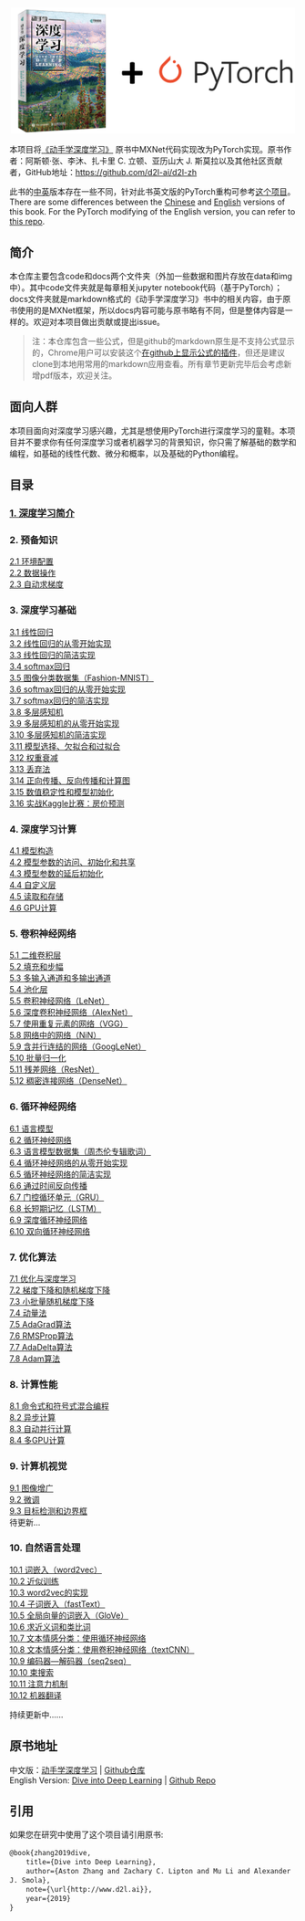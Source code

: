 
<div align=center>
<img width="500" src="./img/cover.png" alt="封面"/>
</div>

本项目将[《动手学深度学习》](http://zh.d2l.ai/) 原书中MXNet代码实现改为PyTorch实现。原书作者：阿斯顿·张、李沐、扎卡里 C. 立顿、亚历山大 J. 斯莫拉以及其他社区贡献者，GitHub地址：https://github.com/d2l-ai/d2l-zh

此书的[中](https://zh.d2l.ai/)[英](https://d2l.ai/)版本存在一些不同，针对此书英文版的PyTorch重构可参考[这个项目](https://github.com/dsgiitr/d2l-pytorch)。
There are some differences between the [Chinese](https://zh.d2l.ai/) and [English](https://d2l.ai/) versions of this book. For the PyTorch modifying of the English version, you can refer to [this repo](https://github.com/dsgiitr/d2l-pytorch).


## 简介
本仓库主要包含code和docs两个文件夹（外加一些数据和图片存放在data和img中）。其中code文件夹就是每章相关jupyter notebook代码（基于PyTorch）；docs文件夹就是markdown格式的《动手学深度学习》书中的相关内容，由于原书使用的是MXNet框架，所以docs内容可能与原书略有不同，但是整体内容是一样的。欢迎对本项目做出贡献或提出issue。

> 注：本仓库包含一些公式，但是github的markdown原生是不支持公式显示的，Chrome用户可以安装这个[在github上显示公式的插件](https://chrome.google.com/webstore/detail/mathjax-plugin-for-github/ioemnmodlmafdkllaclgeombjnmnbima)，但还是建议clone到本地用常用的markdown应用查看。所有章节更新完毕后会考虑新增pdf版本，欢迎关注。

## 面向人群
本项目面向对深度学习感兴趣，尤其是想使用PyTorch进行深度学习的童鞋。本项目并不要求你有任何深度学习或者机器学习的背景知识，你只需了解基础的数学和编程，如基础的线性代数、微分和概率，以及基础的Python编程。

## 目录
### [1. 深度学习简介](https://github.com/ShusenTang/Dive-into-DL-PyTorch/blob/master/docs/chapter01_DL-intro/deep-learning-intro.md)
### 2. 预备知识
[2.1 环境配置](https://github.com/ShusenTang/Dive-into-DL-PyTorch/blob/master/docs/chapter02_prerequisite/2.1_install.md)   
[2.2 数据操作](https://github.com/ShusenTang/Dive-into-DL-PyTorch/blob/master/docs/chapter02_prerequisite/2.2_tensor.md)   
[2.3 自动求梯度](https://github.com/ShusenTang/Dive-into-DL-PyTorch/blob/master/docs/chapter02_prerequisite/2.3_autograd.md)    
### 3. 深度学习基础
[3.1 线性回归](https://github.com/ShusenTang/Dive-into-DL-PyTorch/blob/master/docs/chapter03_DL-basics/3.1_linear-regression.md)    
[3.2 线性回归的从零开始实现](https://github.com/ShusenTang/Dive-into-DL-PyTorch/blob/master/docs/chapter03_DL-basics/3.2_linear-regression-scratch.md)     
[3.3 线性回归的简洁实现](https://github.com/ShusenTang/Dive-into-DL-PyTorch/blob/master/docs/chapter03_DL-basics/3.3_linear-regression-pytorch.md)    
[3.4 softmax回归](https://github.com/ShusenTang/Dive-into-DL-PyTorch/blob/master/docs/chapter03_DL-basics/3.4_softmax-regression.md)     
[3.5 图像分类数据集（Fashion-MNIST）](https://github.com/ShusenTang/Dive-into-DL-PyTorch/blob/master/docs/chapter03_DL-basics/3.5_fashion-mnist.md)    
[3.6 softmax回归的从零开始实现](https://github.com/ShusenTang/Dive-into-DL-PyTorch/blob/master/docs/chapter03_DL-basics/3.6_softmax-regression-scratch.md)      
[3.7 softmax回归的简洁实现](https://github.com/ShusenTang/Dive-into-DL-PyTorch/blob/master/docs/chapter03_DL-basics/3.7_softmax-regression-pytorch.md)      
[3.8 多层感知机](https://github.com/ShusenTang/Dive-into-DL-PyTorch/blob/master/docs/chapter03_DL-basics/3.8_mlp.md)       
[3.9 多层感知机的从零开始实现](https://github.com/ShusenTang/Dive-into-DL-PyTorch/blob/master/docs/chapter03_DL-basics/3.9_mlp-scratch.md)      
[3.10 多层感知机的简洁实现](https://github.com/ShusenTang/Dive-into-DL-PyTorch/blob/master/docs/chapter03_DL-basics/3.10_mlp-pytorch.md)      
[3.11 模型选择、欠拟合和过拟合](https://github.com/ShusenTang/Dive-into-DL-PyTorch/blob/master/docs/chapter03_DL-basics/3.11_underfit-overfit.md)      
[3.12 权重衰减](https://github.com/ShusenTang/Dive-into-DL-PyTorch/blob/master/docs/chapter03_DL-basics/3.12_weight-decay.md)    
[3.13 丢弃法](https://github.com/ShusenTang/Dive-into-DL-PyTorch/blob/master/docs/chapter03_DL-basics/3.13_dropout.md)    
[3.14 正向传播、反向传播和计算图](https://github.com/ShusenTang/Dive-into-DL-PyTorch/blob/master/docs/chapter03_DL-basics/3.14_backprop.md)      
[3.15 数值稳定性和模型初始化](https://github.com/ShusenTang/Dive-into-DL-PyTorch/blob/master/docs/chapter03_DL-basics/3.15_numerical-stability-and-init.md)       
[3.16 实战Kaggle比赛：房价预测](https://github.com/ShusenTang/Dive-into-DL-PyTorch/blob/master/docs/chapter03_DL-basics/3.16_kaggle-house-price.md)         
### 4. 深度学习计算
[4.1 模型构造](https://github.com/ShusenTang/Dive-into-DL-PyTorch/blob/master/docs/chapter04_DL_computation/4.1_model-construction.md)       
[4.2 模型参数的访问、初始化和共享](https://github.com/ShusenTang/Dive-into-DL-PyTorch/blob/master/docs/chapter04_DL_computation/4.2_parameters.md)      
[4.3 模型参数的延后初始化](https://github.com/ShusenTang/Dive-into-DL-PyTorch/blob/master/docs/chapter04_DL_computation/4.3_deferred-init.md)      
[4.4 自定义层](https://github.com/ShusenTang/Dive-into-DL-PyTorch/blob/master/docs/chapter04_DL_computation/4.4_custom-layer.md)    
[4.5 读取和存储](https://github.com/ShusenTang/Dive-into-DL-PyTorch/blob/master/docs/chapter04_DL_computation/4.5_read-write.md)   
[4.6 GPU计算](https://github.com/ShusenTang/Dive-into-DL-PyTorch/blob/master/docs/chapter04_DL_computation/4.6_use-gpu.md)    
### 5. 卷积神经网络
[5.1 二维卷积层](https://github.com/ShusenTang/Dive-into-DL-PyTorch/blob/master/docs/chapter05_CNN/5.1_conv-layer.md)     
[5.2 填充和步幅](https://github.com/ShusenTang/Dive-into-DL-PyTorch/blob/master/docs/chapter05_CNN/5.2_padding-and-strides.md)     
[5.3 多输入通道和多输出通道](https://github.com/ShusenTang/Dive-into-DL-PyTorch/blob/master/docs/chapter05_CNN/5.3_channels.md)    
[5.4 池化层](https://github.com/ShusenTang/Dive-into-DL-PyTorch/blob/master/docs/chapter05_CNN/5.4_pooling.md)    
[5.5 卷积神经网络（LeNet）](https://github.com/ShusenTang/Dive-into-DL-PyTorch/blob/master/docs/chapter05_CNN/5.5_lenet.md)    
[5.6 深度卷积神经网络（AlexNet）](https://github.com/ShusenTang/Dive-into-DL-PyTorch/blob/master/docs/chapter05_CNN/5.6_alexnet.md)    
[5.7 使用重复元素的网络（VGG）](https://github.com/ShusenTang/Dive-into-DL-PyTorch/blob/master/docs/chapter05_CNN/5.7_vgg.md)     
[5.8 网络中的网络（NiN）](https://github.com/ShusenTang/Dive-into-DL-PyTorch/blob/master/docs/chapter05_CNN/5.8_nin.md)     
[5.9 含并行连结的网络（GoogLeNet）](https://github.com/ShusenTang/Dive-into-DL-PyTorch/blob/master/docs/chapter05_CNN/5.9_googlenet.md)       
[5.10 批量归一化](https://github.com/ShusenTang/Dive-into-DL-PyTorch/blob/master/docs/chapter05_CNN/5.10_batch-norm.md)     
[5.11 残差网络（ResNet）](https://github.com/ShusenTang/Dive-into-DL-PyTorch/blob/master/docs/chapter05_CNN/5.11_resnet.md)      
[5.12 稠密连接网络（DenseNet）](https://github.com/ShusenTang/Dive-into-DL-PyTorch/blob/master/docs/chapter05_CNN/5.12_densenet.md)    
### 6. 循环神经网络
[6.1 语言模型](https://github.com/ShusenTang/Dive-into-DL-PyTorch/blob/master/docs/chapter06_RNN/6.1_lang-model.md)    
[6.2 循环神经网络](https://github.com/ShusenTang/Dive-into-DL-PyTorch/blob/master/docs/chapter06_RNN/6.2_rnn.md)    
[6.3 语言模型数据集（周杰伦专辑歌词）](https://github.com/ShusenTang/Dive-into-DL-PyTorch/blob/master/docs/chapter06_RNN/6.3_lang-model-dataset.md)    
[6.4 循环神经网络的从零开始实现](https://github.com/ShusenTang/Dive-into-DL-PyTorch/blob/master/docs/chapter06_RNN/6.4_rnn-scratch.md)             
[6.5 循环神经网络的简洁实现](https://github.com/ShusenTang/Dive-into-DL-PyTorch/blob/master/docs/chapter06_RNN/6.5_rnn-pytorch.md)              
[6.6 通过时间反向传播](https://github.com/ShusenTang/Dive-into-DL-PyTorch/blob/master/docs/chapter06_RNN/6.6_bptt.md)     
[6.7 门控循环单元（GRU）](https://github.com/ShusenTang/Dive-into-DL-PyTorch/blob/master/docs/chapter06_RNN/6.7_gru.md)              
[6.8 长短期记忆（LSTM）](https://github.com/ShusenTang/Dive-into-DL-PyTorch/blob/master/docs/chapter06_RNN/6.8_lstm.md)      
[6.9 深度循环神经网络](https://github.com/ShusenTang/Dive-into-DL-PyTorch/blob/master/docs/chapter06_RNN/6.9_deep-rnn.md)              
[6.10 双向循环神经网络](https://github.com/ShusenTang/Dive-into-DL-PyTorch/blob/master/docs/chapter06_RNN/6.10_bi-rnn.md)   

### 7. 优化算法
[7.1 优化与深度学习](https://github.com/ShusenTang/Dive-into-DL-PyTorch/blob/master/docs/chapter07_optimization/7.1_optimization-intro.md)              
[7.2 梯度下降和随机梯度下降](https://github.com/ShusenTang/Dive-into-DL-PyTorch/blob/master/docs/chapter07_optimization/7.2_gd-sgd.md)       
[7.3 小批量随机梯度下降](https://github.com/ShusenTang/Dive-into-DL-PyTorch/blob/master/docs/chapter07_optimization/7.3_minibatch-sgd.md)         
[7.4 动量法](https://github.com/ShusenTang/Dive-into-DL-PyTorch/blob/master/docs/chapter07_optimization/7.4_momentum.md)      
[7.5 AdaGrad算法](https://github.com/ShusenTang/Dive-into-DL-PyTorch/blob/master/docs/chapter07_optimization/7.5_adagrad.md)     
[7.6 RMSProp算法](https://github.com/ShusenTang/Dive-into-DL-PyTorch/blob/master/docs/chapter07_optimization/7.6_rmsprop.md)       
[7.7 AdaDelta算法](https://github.com/ShusenTang/Dive-into-DL-PyTorch/blob/master/docs/chapter07_optimization/7.7_adadelta.md)      
[7.8 Adam算法](https://github.com/ShusenTang/Dive-into-DL-PyTorch/blob/master/docs/chapter07_optimization/7.8_adam.md)  

### 8. 计算性能
[8.1 命令式和符号式混合编程](https://github.com/ShusenTang/Dive-into-DL-PyTorch/blob/master/docs/chapter08_computational-performance/8.1_hybridize.md)      
[8.2 异步计算](https://github.com/ShusenTang/Dive-into-DL-PyTorch/blob/master/docs/chapter08_computational-performance/8.2_async-computation.md)         
[8.3 自动并行计算](https://github.com/ShusenTang/Dive-into-DL-PyTorch/blob/master/docs/chapter08_computational-performance/8.3_auto-parallelism.md)    
[8.4 多GPU计算](https://github.com/ShusenTang/Dive-into-DL-PyTorch/blob/master/docs/chapter08_computational-performance/8.4_multiple-gpus.md)     

### 9. 计算机视觉
[9.1 图像增广](https://github.com/ShusenTang/Dive-into-DL-PyTorch/blob/master/docs/chapter09_computer-vision/9.1_image-augmentation.md)  
[9.2 微调](https://github.com/ShusenTang/Dive-into-DL-PyTorch/blob/master/docs/chapter09_computer-vision/9.2_fine-tuning.md)     
[9.3 目标检测和边界框](https://github.com/ShusenTang/Dive-into-DL-PyTorch/blob/master/docs/chapter09_computer-vision/9.3_bounding-box.md)        
待更新... 


### 10. 自然语言处理
[10.1 词嵌入（word2vec）](https://github.com/ShusenTang/Dive-into-DL-PyTorch/blob/master/docs/chapter10_natural-language-processing/10.1_word2vec.md)      
[10.2 近似训练](https://github.com/ShusenTang/Dive-into-DL-PyTorch/blob/master/docs/chapter10_natural-language-processing/10.2_approx-training.md)          
[10.3 word2vec的实现](https://github.com/ShusenTang/Dive-into-DL-PyTorch/blob/master/docs/chapter10_natural-language-processing/10.3_word2vec-pytorch.md)                       
[10.4 子词嵌入（fastText）](https://github.com/ShusenTang/Dive-into-DL-PyTorch/blob/master/docs/chapter10_natural-language-processing/10.4_fasttext.md)              
[10.5 全局向量的词嵌入（GloVe）](https://github.com/ShusenTang/Dive-into-DL-PyTorch/blob/master/docs/chapter10_natural-language-processing/10.5_glove.md)           
[10.6 求近义词和类比词](https://github.com/ShusenTang/Dive-into-DL-PyTorch/blob/master/docs/chapter10_natural-language-processing/10.6_similarity-analogy.md)                   
[10.7 文本情感分类：使用循环神经网络](https://github.com/ShusenTang/Dive-into-DL-PyTorch/blob/master/docs/chapter10_natural-language-processing/10.7_sentiment-analysis-rnn.md)                        
[10.8 文本情感分类：使用卷积神经网络（textCNN）](https://github.com/ShusenTang/Dive-into-DL-PyTorch/blob/master/docs/chapter10_natural-language-processing/10.8_sentiment-analysis-cnn.md)                   
[10.9 编码器—解码器（seq2seq）](https://github.com/ShusenTang/Dive-into-DL-PyTorch/blob/master/docs/chapter10_natural-language-processing/10.9_seq2seq.md)                   
[10.10 束搜索](https://github.com/ShusenTang/Dive-into-DL-PyTorch/blob/master/docs/chapter10_natural-language-processing/10.10_beam-search.md)                             
[10.11 注意力机制](https://github.com/ShusenTang/Dive-into-DL-PyTorch/blob/master/docs/chapter10_natural-language-processing/10.11_attention.md)                         
[10.12 机器翻译](https://github.com/ShusenTang/Dive-into-DL-PyTorch/blob/master/docs/chapter10_natural-language-processing/10.12_machine-translation.md)





持续更新中......




## 原书地址
中文版：[动手学深度学习](https://zh.d2l.ai/) | [Github仓库](https://github.com/d2l-ai/d2l-zh)       
English Version: [Dive into Deep Learning](https://d2l.ai/) | [Github Repo](https://github.com/d2l-ai/d2l-en)


## 引用
如果您在研究中使用了这个项目请引用原书:
```
@book{zhang2019dive,
    title={Dive into Deep Learning},
    author={Aston Zhang and Zachary C. Lipton and Mu Li and Alexander J. Smola},
    note={\url{http://www.d2l.ai}},
    year={2019}
}
```
